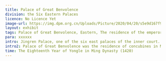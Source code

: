 ```yaml
---
title: Palace of Great Benvolence
division: the Six Eastern Palaces
licence: No Licence Yet
image-url: https://img.dpm.org.cn/Uploads/Picture/2020/04/20/s5e9d167f9a32e.jpg
layout: exhibit
tags: Palace of Great Benvolence, Eastern, The residence of the emperor's concubine
para: xxxxxx
intro: Jingren Palace, one of the six east palaces of the inner court. It was built in the 18th year of Yongle in the Ming Dynasty (1420), and it was called Chang'an Palace at the beginning. In the 14th year of Jiajing (1535), it was renamed Jingren Palace. The Qing Dynasty used the old name of the Ming Dynasty. It was rebuilt in the 12th year of Shunzhi (1655), and repaired successively in the 15th year of Daoguang (1835) and the 16th year of Guangxu (1890). Five rooms are wide, with yellow glazed tiles on the top of the mountain, and five beasts are placed on the corners of the eaves. The ceiling is a pattern of two dragons playing with beads, and the inner eaves are painted with dragons and phoenixes and seals. Square brick floor is used indoors. There is a wide platform in front of the temple.
intro2: Palace of Great Benvolence was the residence of concubines in Ming Dynasty. In March of the eleventh year of Shunzhi in Qing Dynasty (1654), Emperor Kangxi was born in this palace. Since then, the palace has been used as the residence of the concubine, the birth mother of Emperor Qianlong, the imperial concubine of Emperor Xianfeng Wan, and the concubine of Emperor Guangxu all lived here.
time: The Eighteenth Year of Yongle in Ming Dynasty (1420)
---
```


